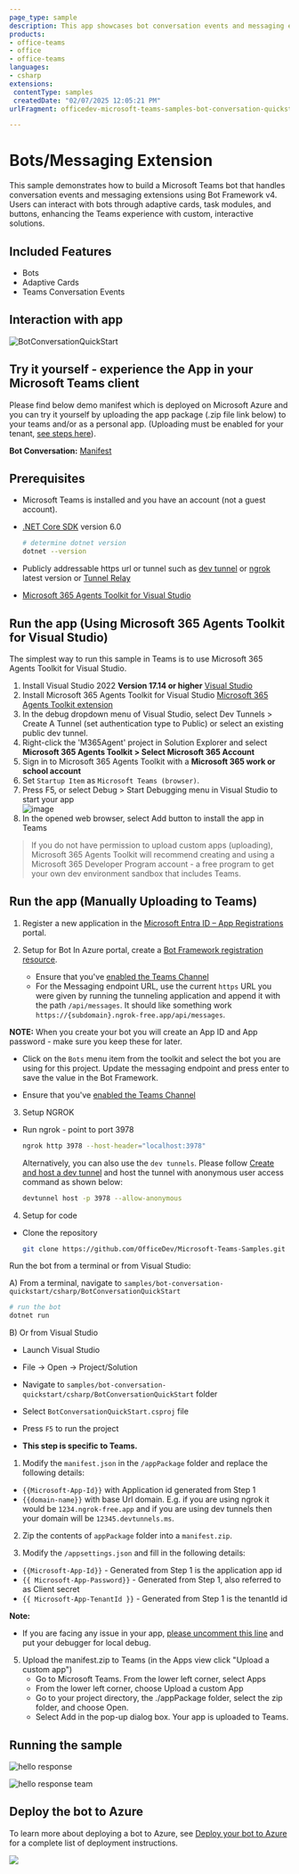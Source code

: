 ```yaml
---
page_type: sample
description: This app showcases bot conversation events and messaging extensions for Microsoft Teams using the Bot Framework v4.
products:
- office-teams
- office
- office-teams
languages:
- csharp
extensions:
 contentType: samples
 createdDate: "02/07/2025 12:05:21 PM"
urlFragment: officedev-microsoft-teams-samples-bot-conversation-quickstart-csharp

---
```


# Bots/Messaging Extension

This sample demonstrates how to build a Microsoft Teams bot that handles conversation events and messaging extensions using Bot Framework v4. Users can interact with bots through adaptive cards, task modules, and buttons, enhancing the Teams experience with custom, interactive solutions.

## Included Features
* Bots
* Adaptive Cards
* Teams Conversation Events

## Interaction with app

![BotConversationQuickStart](BotConversationQuickStart/Images/bot-conversation.gif)

## Try it yourself - experience the App in your Microsoft Teams client
Please find below demo manifest which is deployed on Microsoft Azure and you can try it yourself by uploading the app package (.zip file link below) to your teams and/or as a personal app. (Uploading must be enabled for your tenant, [see steps here](https://docs.microsoft.com/microsoftteams/platform/concepts/build-and-test/prepare-your-o365-tenant#enable-custom-teams-apps-and-turn-on-custom-app-uploading)).

**Bot Conversation:** [Manifest](/samples/bot-conversation-quickstart/csharp/demo-manifest/bot-conversation-quickstart.zip)

## Prerequisites

- Microsoft Teams is installed and you have an account (not a guest account).

- [.NET Core SDK](https://dotnet.microsoft.com/download) version 6.0

  ```bash
  # determine dotnet version
  dotnet --version
  ```
- Publicly addressable https url or tunnel such as [dev tunnel](https://learn.microsoft.com/en-us/azure/developer/dev-tunnels/get-started?tabs=windows) or [ngrok](https://ngrok.com/) latest version or [Tunnel Relay](https://github.com/OfficeDev/microsoft-teams-tunnelrelay)
- [Microsoft 365 Agents Toolkit for Visual Studio](https://learn.microsoft.com/en-us/microsoftteams/platform/toolkit/toolkit-v4/install-teams-toolkit-vs?pivots=visual-studio-v17-7)

## Run the app (Using Microsoft 365 Agents Toolkit for Visual Studio)

The simplest way to run this sample in Teams is to use Microsoft 365 Agents Toolkit for Visual Studio.
1. Install Visual Studio 2022 **Version 17.14 or higher** [Visual Studio](https://visualstudio.microsoft.com/downloads/)
1. Install Microsoft 365 Agents Toolkit for Visual Studio [Microsoft 365 Agents Toolkit extension](https://learn.microsoft.com/en-us/microsoftteams/platform/toolkit/toolkit-v4/install-teams-toolkit-vs?pivots=visual-studio-v17-7)
1. In the debug dropdown menu of Visual Studio, select Dev Tunnels > Create A Tunnel (set authentication type to Public) or select an existing public dev tunnel.
1. Right-click the 'M365Agent' project in Solution Explorer and select **Microsoft 365 Agents Toolkit > Select Microsoft 365 Account**
1. Sign in to Microsoft 365 Agents Toolkit with a **Microsoft 365 work or school account**
1. Set `Startup Item` as `Microsoft Teams (browser)`.
1. Press F5, or select Debug > Start Debugging menu in Visual Studio to start your app
</br>![image](https://raw.githubusercontent.com/OfficeDev/TeamsFx/dev/docs/images/visualstudio/debug/debug-button.png)
1. In the opened web browser, select Add button to install the app in Teams
> If you do not have permission to upload custom apps (uploading), Microsoft 365 Agents Toolkit will recommend creating and using a Microsoft 365 Developer Program account - a free program to get your own dev environment sandbox that includes Teams.

## Run the app (Manually Uploading to Teams)

1. Register a new application in the [Microsoft Entra ID – App Registrations](https://go.microsoft.com/fwlink/?linkid=2083908) portal.
   
2. Setup for Bot
   In Azure portal, create a [Bot Framework registration resource](https://docs.microsoft.com/en-us/azure/bot-service/bot-builder-authentication?view=azure-bot-service-4.0&tabs=csharp%2Caadv2).
   - Ensure that you've [enabled the Teams Channel](https://docs.microsoft.com/en-us/azure/bot-service/channel-connect-teams?view=azure-bot-service-4.0)
   - For the Messaging endpoint URL, use the current `https` URL you were given by running the tunneling application and append it with the path `/api/messages`. It should like something work `https://{subdomain}.ngrok-free.app/api/messages`. 

  **NOTE:** When you create your bot you will create an App ID and App password - make sure you keep these for later.

- Click on the `Bots` menu item from the toolkit and select the bot you are using for this project.  Update the messaging endpoint and press enter to save the value in the Bot Framework.

- Ensure that you've [enabled the Teams Channel](https://docs.microsoft.com/en-us/azure/bot-service/channel-connect-teams?view=azure-bot-service-4.0)

3. Setup NGROK
 - Run ngrok - point to port 3978

   ```bash
   ngrok http 3978 --host-header="localhost:3978"
   ```  

   Alternatively, you can also use the `dev tunnels`. Please follow [Create and host a dev tunnel](https://learn.microsoft.com/en-us/azure/developer/dev-tunnels/get-started?tabs=windows) and host the tunnel with anonymous user access command as shown below:

   ```bash
   devtunnel host -p 3978 --allow-anonymous
   ```

4. Setup for code

  - Clone the repository

    ```bash
    git clone https://github.com/OfficeDev/Microsoft-Teams-Samples.git
    ```
  Run the bot from a terminal or from Visual Studio:

  A) From a terminal, navigate to `samples/bot-conversation-quickstart/csharp/BotConversationQuickStart`

  ```bash
  # run the bot
  dotnet run
  ```

  B) Or from Visual Studio

  - Launch Visual Studio
  - File -> Open -> Project/Solution
  - Navigate to `samples/bot-conversation-quickstart/csharp/BotConversationQuickStart` folder
  - Select `BotConversationQuickStart.csproj` file
  - Press `F5` to run the project   

- **This step is specific to Teams.**

1) Modify the `manifest.json` in the `/appPackage` folder and replace the following details:
  - `{{Microsoft-App-Id}}` with Application id generated from Step 1
  - `{{domain-name}}` with base Url domain. E.g. if you are using ngrok it would be `1234.ngrok-free.app` and if you are using dev tunnels then your domain will be `12345.devtunnels.ms`.

2) Zip the contents of `appPackage` folder into a `manifest.zip`.

3) Modify the `/appsettings.json` and fill in the following details:
  - `{{Microsoft-App-Id}}` - Generated from Step 1 is the application app id
  - `{{ Microsoft-App-Password}}` - Generated from Step 1, also referred to as Client secret
  - `{{ Microsoft-App-TenantId }}` - Generated from Step 1 is the tenantId id

  

**Note:**
-   If you are facing any issue in your app,  [please uncomment this line](https://github.com/OfficeDev/Microsoft-Teams-Samples/blob/7336b195da6ea77299d220612817943551065adb/samples/bot-conversation-quickstart/csharp/BotConversationQuickStart/AdapterWithErrorHandler.cs#L27) and put your debugger for local debug.

5) Upload the manifest.zip to Teams (in the Apps view click "Upload a custom app")
   - Go to Microsoft Teams. From the lower left corner, select Apps
   - From the lower left corner, choose Upload a custom App
   - Go to your project directory, the ./appPackage folder, select the zip folder, and choose Open.
   - Select Add in the pop-up dialog box. Your app is uploaded to Teams.

## Running the sample

![hello response](BotConversationQuickStart/Images/HelloResponse.png)

![hello response team](BotConversationQuickStart/Images/HelloResponseInTeam.png)


## Deploy the bot to Azure

To learn more about deploying a bot to Azure, see [Deploy your bot to Azure](https://aka.ms/azuredeployment) for a complete list of deployment instructions.


<img src="https://pnptelemetry.azurewebsites.net/microsoft-teams-samples/samples/bot-conversation-quickstart-csharp" />